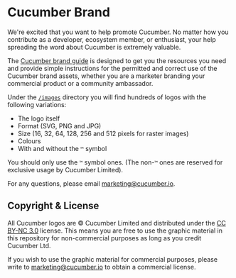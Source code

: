 # Cucumber Brand

We're excited that you want to help promote Cucumber. No matter how you contribute as a developer,
ecosystem member, or enthusiast, your help spreading the word about Cucumber is extremely valuable.

The [Cucumber brand guide](https://github.com/cucumber-ltd/brand/blob/master/Cucumber_Brand_V1.0.pdf)
is designed to get you the resources you need and provide simple instructions for the
permitted and correct use of the Cucumber brand assets, whether you are a marketer branding your
commercial product or a community ambassador.

Under the [`/images`](https://github.com/cucumber-ltd/brand/tree/master/images)
directory you will find hundreds of logos with the following variations:

* The logo itself
* Format (SVG, PNG and JPG)
* Size (16, 32, 64, 128, 256 and 512 pixels for raster images)
* Colours
* With and without the `™` symbol

You should only use the `™` symbol ones. (The non-`™` ones are reserved for
exclusive usage by Cucumber Limited).

For any questions, please email marketing@cucumber.io.

## Copyright & License

All Cucumber logos are © Cucumber Limited and distributed under the
[CC BY-NC 3.0](https://creativecommons.org/licenses/by-nc/3.0/) license.
This means you are free to use the graphic material in this repository for non-commercial
purposes as long as you credit Cucumber Ltd.

If you wish to use the graphic material for commercial purposes, please write to marketing@cucumber.io
to obtain a commercial license.
